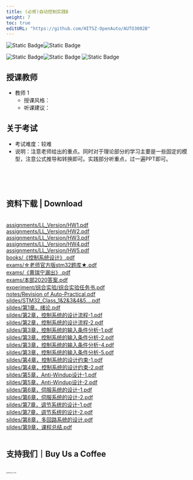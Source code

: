 ```yaml
---
title: (必修)自动控制实践B
weight: 7
toc: true
editURL: "https://github.com/HITSZ-OpenAuto/AUTO3002B"
---
```


![Static Badge](https://img.shields.io/badge/%E8%80%83%E8%AF%95%E8%AF%BE-red)![Static Badge](https://img.shields.io/badge/%E5%AD%A6%E5%88%86-6-moccasin)

![Static Badge](https://img.shields.io/badge/%E6%88%90%E7%BB%A9%E6%9E%84%E6%88%90-gold)![Static Badge](https://img.shields.io/badge/%E4%BD%9C%E4%B8%9A-40%25-wheat)  ![Static Badge](https://img.shields.io/badge/%E6%9C%9F%E6%9C%AB%E8%80%83%E8%AF%95-60%25-wheat)


## 授课教师

- 教师 1
  - 授课风格：
  - 听课建议：

## 关于考试

- 考试难度：较难
- 说明：注意老师给出的重点。同时对于理论部分的学习主要是一些固定的模型，注意公式推导和转换即可。实践部分听重点，过一遍PPT即可。
<br>
<br>
<br>
<h2>资料下载 | Download</h2>
<br>
<a href="https://cdn.jsdelivr.net/gh/HITSZ-OpenAuto/AUTO3002B/assignments/LL_Version/HW1.pdf">assignments/LL_Version/HW1.pdf</a>
<br>
<a href="https://cdn.jsdelivr.net/gh/HITSZ-OpenAuto/AUTO3002B/assignments/LL_Version/HW2.pdf">assignments/LL_Version/HW2.pdf</a>
<br>
<a href="https://cdn.jsdelivr.net/gh/HITSZ-OpenAuto/AUTO3002B/assignments/LL_Version/HW3.pdf">assignments/LL_Version/HW3.pdf</a>
<br>
<a href="https://cdn.jsdelivr.net/gh/HITSZ-OpenAuto/AUTO3002B/assignments/LL_Version/HW4.pdf">assignments/LL_Version/HW4.pdf</a>
<br>
<a href="https://cdn.jsdelivr.net/gh/HITSZ-OpenAuto/AUTO3002B/assignments/LL_Version/HW5.pdf">assignments/LL_Version/HW5.pdf</a>
<br>
<a href="https://cdn.jsdelivr.net/gh/HITSZ-OpenAuto/AUTO3002B/books/%E3%80%8A%E6%8E%A7%E5%88%B6%E7%B3%BB%E7%BB%9F%E8%AE%BE%E8%AE%A1%E3%80%8B.pdf">books/《控制系统设计》.pdf</a>
<br>
<a href="https://cdn.jsdelivr.net/gh/HITSZ-OpenAuto/AUTO3002B/exams/%E2%98%86%E8%80%81%E5%B8%88%E5%AE%98%E6%96%B9%E7%89%88stm32%E9%A2%98%E5%BA%93%E2%98%85.pdf">exams/☆老师官方版stm32题库★.pdf</a>
<br>
<a href="https://cdn.jsdelivr.net/gh/HITSZ-OpenAuto/AUTO3002B/exams/%E3%80%8A%E9%BB%84%E7%91%9E%E5%AE%81%E6%BC%8F%E5%87%BA%E3%80%8B.pdf">exams/《黄瑞宁漏出》.pdf</a>
<br>
<a href="https://cdn.jsdelivr.net/gh/HITSZ-OpenAuto/AUTO3002B/exams/%E6%9C%AC%E9%83%A82020%E7%AD%94%E6%A1%88.pdf">exams/本部2020答案.pdf</a>
<br>
<a href="https://cdn.jsdelivr.net/gh/HITSZ-OpenAuto/AUTO3002B/experiment/%E7%BB%BC%E5%90%88%E5%AE%9E%E9%AA%8C/%E7%BB%BC%E5%90%88%E5%AE%9E%E9%AA%8C%E4%BB%BB%E5%8A%A1%E4%B9%A6.pdf">experiment/综合实验/综合实验任务书.pdf</a>
<br>
<a href="https://cdn.jsdelivr.net/gh/HITSZ-OpenAuto/AUTO3002B/notes/Revision%20of%20Auto-Practical.pdf">notes/Revision of Auto-Practical.pdf</a>
<br>
<a href="https://cdn.jsdelivr.net/gh/HITSZ-OpenAuto/AUTO3002B/sildes/STM32_Class_1%262%263%264%265....pdf">sildes/STM32_Class_1&2&3&4&5....pdf</a>
<br>
<a href="https://cdn.jsdelivr.net/gh/HITSZ-OpenAuto/AUTO3002B/sildes/%E7%AC%AC1%E7%AB%A0%EF%BC%8C%E7%BB%AA%E8%AE%BA.pdf">sildes/第1章，绪论.pdf</a>
<br>
<a href="https://cdn.jsdelivr.net/gh/HITSZ-OpenAuto/AUTO3002B/sildes/%E7%AC%AC2%E7%AB%A0%EF%BC%8C%E6%8E%A7%E5%88%B6%E7%B3%BB%E7%BB%9F%E7%9A%84%E8%AE%BE%E8%AE%A1%E6%B5%81%E7%A8%8B-1.pdf">sildes/第2章，控制系统的设计流程-1.pdf</a>
<br>
<a href="https://cdn.jsdelivr.net/gh/HITSZ-OpenAuto/AUTO3002B/sildes/%E7%AC%AC2%E7%AB%A0%EF%BC%8C%E6%8E%A7%E5%88%B6%E7%B3%BB%E7%BB%9F%E7%9A%84%E8%AE%BE%E8%AE%A1%E6%B5%81%E7%A8%8B-2.pdf">sildes/第2章，控制系统的设计流程-2.pdf</a>
<br>
<a href="https://cdn.jsdelivr.net/gh/HITSZ-OpenAuto/AUTO3002B/sildes/%E7%AC%AC3%E7%AB%A0%EF%BC%8C%E6%8E%A7%E5%88%B6%E7%B3%BB%E7%BB%9F%E7%9A%84%E8%BE%93%E5%85%A5%E6%9D%A1%E4%BB%B6%E5%88%86%E6%9E%90-1.pdf">sildes/第3章，控制系统的输入条件分析-1.pdf</a>
<br>
<a href="https://cdn.jsdelivr.net/gh/HITSZ-OpenAuto/AUTO3002B/sildes/%E7%AC%AC3%E7%AB%A0%EF%BC%8C%E6%8E%A7%E5%88%B6%E7%B3%BB%E7%BB%9F%E7%9A%84%E8%BE%93%E5%85%A5%E6%9D%A1%E4%BB%B6%E5%88%86%E6%9E%90-2.pdf">sildes/第3章，控制系统的输入条件分析-2.pdf</a>
<br>
<a href="https://cdn.jsdelivr.net/gh/HITSZ-OpenAuto/AUTO3002B/sildes/%E7%AC%AC3%E7%AB%A0%EF%BC%8C%E6%8E%A7%E5%88%B6%E7%B3%BB%E7%BB%9F%E7%9A%84%E8%BE%93%E5%85%A5%E6%9D%A1%E4%BB%B6%E5%88%86%E6%9E%90-4.pdf">sildes/第3章，控制系统的输入条件分析-4.pdf</a>
<br>
<a href="https://cdn.jsdelivr.net/gh/HITSZ-OpenAuto/AUTO3002B/sildes/%E7%AC%AC3%E7%AB%A0%EF%BC%8C%E6%8E%A7%E5%88%B6%E7%B3%BB%E7%BB%9F%E7%9A%84%E8%BE%93%E5%85%A5%E6%9D%A1%E4%BB%B6%E5%88%86%E6%9E%90-5.pdf">sildes/第3章，控制系统的输入条件分析-5.pdf</a>
<br>
<a href="https://cdn.jsdelivr.net/gh/HITSZ-OpenAuto/AUTO3002B/sildes/%E7%AC%AC4%E7%AB%A0%EF%BC%8C%E6%8E%A7%E5%88%B6%E7%B3%BB%E7%BB%9F%E7%9A%84%E8%AE%BE%E8%AE%A1%E7%BA%A6%E6%9D%9F-1.pdf">sildes/第4章，控制系统的设计约束-1.pdf</a>
<br>
<a href="https://cdn.jsdelivr.net/gh/HITSZ-OpenAuto/AUTO3002B/sildes/%E7%AC%AC4%E7%AB%A0%EF%BC%8C%E6%8E%A7%E5%88%B6%E7%B3%BB%E7%BB%9F%E7%9A%84%E8%AE%BE%E8%AE%A1%E7%BA%A6%E6%9D%9F-2.pdf">sildes/第4章，控制系统的设计约束-2.pdf</a>
<br>
<a href="https://cdn.jsdelivr.net/gh/HITSZ-OpenAuto/AUTO3002B/sildes/%E7%AC%AC5%E7%AB%A0%EF%BC%8CAnti-Windup%E8%AE%BE%E8%AE%A1-1.pdf">sildes/第5章，Anti-Windup设计-1.pdf</a>
<br>
<a href="https://cdn.jsdelivr.net/gh/HITSZ-OpenAuto/AUTO3002B/sildes/%E7%AC%AC5%E7%AB%A0%EF%BC%8CAnti-Windup%E8%AE%BE%E8%AE%A1-2.pdf">sildes/第5章，Anti-Windup设计-2.pdf</a>
<br>
<a href="https://cdn.jsdelivr.net/gh/HITSZ-OpenAuto/AUTO3002B/sildes/%E7%AC%AC6%E7%AB%A0%EF%BC%8C%E4%BC%BA%E6%9C%8D%E7%B3%BB%E7%BB%9F%E7%9A%84%E8%AE%BE%E8%AE%A1-1.pdf">sildes/第6章，伺服系统的设计-1.pdf</a>
<br>
<a href="https://cdn.jsdelivr.net/gh/HITSZ-OpenAuto/AUTO3002B/sildes/%E7%AC%AC6%E7%AB%A0%EF%BC%8C%E4%BC%BA%E6%9C%8D%E7%B3%BB%E7%BB%9F%E7%9A%84%E8%AE%BE%E8%AE%A1-2.pdf">sildes/第6章，伺服系统的设计-2.pdf</a>
<br>
<a href="https://cdn.jsdelivr.net/gh/HITSZ-OpenAuto/AUTO3002B/sildes/%E7%AC%AC7%E7%AB%A0%EF%BC%8C%E8%B0%83%E8%8A%82%E7%B3%BB%E7%BB%9F%E7%9A%84%E8%AE%BE%E8%AE%A1-1.pdf">sildes/第7章，调节系统的设计-1.pdf</a>
<br>
<a href="https://cdn.jsdelivr.net/gh/HITSZ-OpenAuto/AUTO3002B/sildes/%E7%AC%AC7%E7%AB%A0%EF%BC%8C%E8%B0%83%E8%8A%82%E7%B3%BB%E7%BB%9F%E7%9A%84%E8%AE%BE%E8%AE%A1-2.pdf">sildes/第7章，调节系统的设计-2.pdf</a>
<br>
<a href="https://cdn.jsdelivr.net/gh/HITSZ-OpenAuto/AUTO3002B/sildes/%E7%AC%AC8%E7%AB%A0%EF%BC%8C%E5%A4%9A%E5%9B%9E%E8%B7%AF%E7%B3%BB%E7%BB%9F%E7%9A%84%E8%AE%BE%E8%AE%A1.pdf">sildes/第8章，多回路系统的设计.pdf</a>
<br>
<a href="https://cdn.jsdelivr.net/gh/HITSZ-OpenAuto/AUTO3002B/sildes/%E7%AC%AC9%E7%AB%A0%EF%BC%8C%E8%AF%BE%E7%A8%8B%E6%80%BB%E7%BB%93.pdf">sildes/第9章，课程总结.pdf</a>
<br>
<br>
<h2>支持我们｜Buy Us a Coffee</h2>
<br>
<img src="https://mitcher-1316637614.cos.ap-nanjing.myqcloud.com/hoa/20231112170457.png?imageSlim" alt="Reward_Code" style="zoom:25%; display: block; margin: 0 auto;" />            